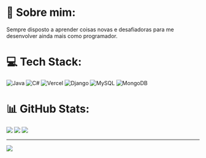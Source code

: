 # 💫 Sobre mim:
Sempre disposto a aprender coisas novas e desafiadoras para me desenvolver ainda mais como programador.


# 💻 Tech Stack:
![Java](https://img.shields.io/badge/java-%23ED8B00.svg?style=for-the-badge&logo=java&logoColor=white) ![C#](https://img.shields.io/badge/c%23-%23239120.svg?style=for-the-badge&logo=c-sharp&logoColor=white) ![Vercel](https://img.shields.io/badge/vercel-%23000000.svg?style=for-the-badge&logo=vercel&logoColor=white) ![Django](https://img.shields.io/badge/django-%23092E20.svg?style=for-the-badge&logo=django&logoColor=white) ![MySQL](https://img.shields.io/badge/mysql-%2300f.svg?style=for-the-badge&logo=mysql&logoColor=white) ![MongoDB](https://img.shields.io/badge/MongoDB-%234ea94b.svg?style=for-the-badge&logo=mongodb&logoColor=white)
# 📊 GitHub Stats:
![](https://github-readme-stats.vercel.app/api?username=divlipe&theme=midnight-purple&hide_border=true&include_all_commits=false&count_private=false)
![](https://github-readme-streak-stats.herokuapp.com/?user=divlipe&theme=midnight-purple&hide_border=true)
![](https://github-readme-stats.vercel.app/api/top-langs/?username=divlipe&theme=midnight-purple&hide_border=true&include_all_commits=false&count_private=false&layout=compact)

---
[![](https://visitcount.itsvg.in/api?id=divlipe&icon=0&color=12)](https://visitcount.itsvg.in)
